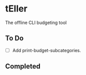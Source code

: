 # tEller

The offline CLI budgeting tool

## To Do

- [ ] Add print-budget-subcategories.

## Completed
